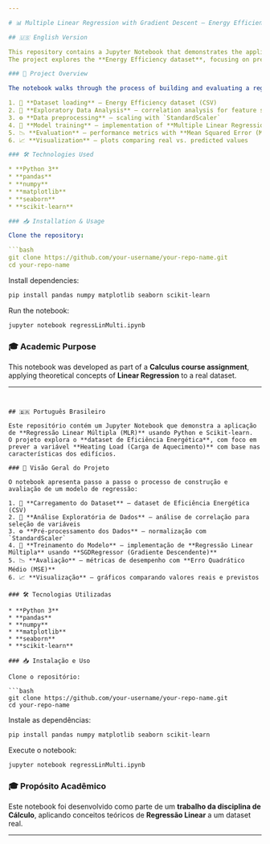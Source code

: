 ```yaml
---

# 📊 Multiple Linear Regression with Gradient Descent – Energy Efficiency Dataset

## 🇺🇸 English Version

This repository contains a Jupyter Notebook that demonstrates the application of **Multiple Linear Regression (MLR)** using Python and Scikit-learn.
The project explores the **Energy Efficiency dataset**, focusing on predicting the **Heating Load** variable based on building characteristics.

### 🚀 Project Overview

The notebook walks through the process of building and evaluating a regression model step by step:

1. 📂 **Dataset loading** – Energy Efficiency dataset (CSV)
2. 🔎 **Exploratory Data Analysis** – correlation analysis for feature selection
3. ⚙️ **Data preprocessing** – scaling with `StandardScaler`
4. 🧮 **Model training** – implementation of **Multiple Linear Regression** using **SGDRegressor (Gradient Descent)**
5. 📉 **Evaluation** – performance metrics with **Mean Squared Error (MSE)**
6. 📈 **Visualization** – plots comparing real vs. predicted values

### 🛠️ Technologies Used

* **Python 3**
* **pandas**
* **numpy**
* **matplotlib**
* **seaborn**
* **scikit-learn**

### 📥 Installation & Usage

Clone the repository:

```bash
git clone https://github.com/your-username/your-repo-name.git
cd your-repo-name
```

Install dependencies:

```bash
pip install pandas numpy matplotlib seaborn scikit-learn
```

Run the notebook:

```bash
jupyter notebook regressLinMulti.ipynb
```

### 🎓 Academic Purpose

This notebook was developed as part of a **Calculus course assignment**, applying theoretical concepts of **Linear Regression** to a real dataset.

---
```


## 🇧🇷 Português Brasileiro

Este repositório contém um Jupyter Notebook que demonstra a aplicação de **Regressão Linear Múltipla (MLR)** usando Python e Scikit-learn.
O projeto explora o **dataset de Eficiência Energética**, com foco em prever a variável **Heating Load (Carga de Aquecimento)** com base nas características dos edifícios.

### 🚀 Visão Geral do Projeto

O notebook apresenta passo a passo o processo de construção e avaliação de um modelo de regressão:

1. 📂 **Carregamento do Dataset** – dataset de Eficiência Energética (CSV)
2. 🔎 **Análise Exploratória de Dados** – análise de correlação para seleção de variáveis
3. ⚙️ **Pré-processamento dos Dados** – normalização com `StandardScaler`
4. 🧮 **Treinamento do Modelo** – implementação de **Regressão Linear Múltipla** usando **SGDRegressor (Gradiente Descendente)**
5. 📉 **Avaliação** – métricas de desempenho com **Erro Quadrático Médio (MSE)**
6. 📈 **Visualização** – gráficos comparando valores reais e previstos

### 🛠️ Tecnologias Utilizadas

* **Python 3**
* **pandas**
* **numpy**
* **matplotlib**
* **seaborn**
* **scikit-learn**

### 📥 Instalação e Uso

Clone o repositório:

```bash
git clone https://github.com/your-username/your-repo-name.git
cd your-repo-name
```

Instale as dependências:

```bash
pip install pandas numpy matplotlib seaborn scikit-learn
```

Execute o notebook:

```bash
jupyter notebook regressLinMulti.ipynb
```

### 🎓 Propósito Acadêmico

Este notebook foi desenvolvido como parte de um **trabalho da disciplina de Cálculo**, aplicando conceitos teóricos de **Regressão Linear** a um dataset real.

---

